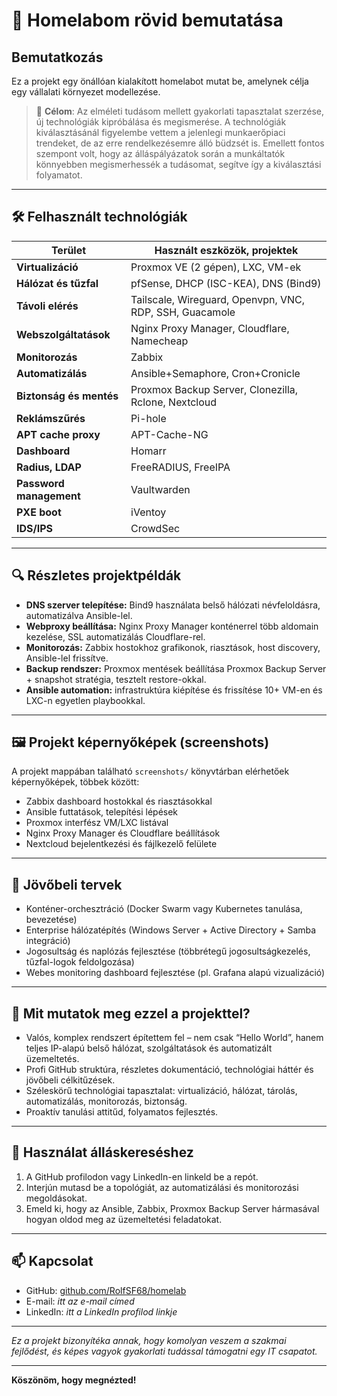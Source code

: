 # 🏡 Homelabom rövid bemutatása

## Bemutatkozás
Ez a projekt egy önállóan kialakított homelabot mutat be, amelynek célja egy vállalati környezet modellezése.

> 🎯 **Célom**:
Az elméleti tudásom mellett gyakorlati tapasztalat szerzése, új technológiák kipróbálása és megismerése. A technológiák kiválasztásánál figyelembe vettem a jelenlegi munkaerőpiaci trendeket, de az erre rendelkezésemre álló büdzsét is.
Emellett fontos szempont volt, hogy az álláspályázatok során a munkáltatók könnyebben megismerhessék a tudásomat, segítve így a kiválasztási folyamatot.

---

## 🛠️ Felhasznált technológiák

| Terület              | Használt eszközök, projektek                       |
|----------------------|---------------------------------------------------|
| **Virtualizáció**     | Proxmox VE (2 gépen), LXC, VM-ek      |
| **Hálózat és tűzfal** | pfSense, DHCP (ISC-KEA), DNS (Bind9)      |
| **Távoli elérés**     | Tailscale, Wireguard, Openvpn, VNC, RDP, SSH, Guacamole |
| **Webszolgáltatások** | Nginx Proxy Manager, Cloudflare, Namecheap               |
| **Monitorozás**       | Zabbix|
| **Automatizálás**     | Ansible+Semaphore, Cron+Cronicle       |
| **Biztonság és mentés**| Proxmox Backup Server, Clonezilla, Rclone, Nextcloud|
| **Reklámszűrés** | Pi-hole        |
| **APT cache proxy** | APT-Cache-NG        |
| **Dashboard** | Homarr        |
| **Radius, LDAP** | FreeRADIUS, FreeIPA |
| **Password management** | Vaultwarden        |
| **PXE boot** | iVentoy        |
| **IDS/IPS** | CrowdSec        |

---

## 🔍 Részletes projektpéldák

- **DNS szerver telepítése:** Bind9 használata belső hálózati névfeloldásra, automatizálva Ansible-lel.
- **Webproxy beállítása:** Nginx Proxy Manager konténerrel több aldomain kezelése, SSL automatizálás Cloudflare-rel.
- **Monitorozás:** Zabbix hostokhoz grafikonok, riasztások, host discovery, Ansible-lel frissítve.
- **Backup rendszer:** Proxmox mentések beállítása Proxmox Backup Server + snapshot stratégia, tesztelt restore-okkal.
- **Ansible automation:** infrastruktúra kiépítése és frissítése 10+ VM-en és LXC-n egyetlen playbookkal.

---

## 🖼️ Projekt képernyőképek (screenshots)

A projekt mappában található `screenshots/` könyvtárban elérhetőek képernyőképek, többek között:

- Zabbix dashboard hostokkal és riasztásokkal
- Ansible futtatások, telepítési lépések
- Proxmox interfész VM/LXC listával
- Nginx Proxy Manager és Cloudflare beállítások
- Nextcloud bejelentkezési és fájlkezelő felülete

---

## 🔮 Jövőbeli tervek

- Konténer-orchesztráció (Docker Swarm vagy Kubernetes tanulása, bevezetése)
- Enterprise hálózatépítés (Windows Server + Active Directory + Samba integráció)
- Jogosultság és naplózás fejlesztése (többrétegű jogosultságkezelés, tűzfal-logok feldolgozása)
- Webes monitoring dashboard fejlesztése (pl. Grafana alapú vizualizáció)

---

## 🌟 Mit mutatok meg ezzel a projekttel?

- Valós, komplex rendszert építettem fel – nem csak “Hello World”, hanem teljes IP-alapú belső hálózat, szolgáltatások és automatizált üzemeltetés.
- Profi GitHub struktúra, részletes dokumentáció, technológiai háttér és jövőbeli célkitűzések.
- Széleskörű technológiai tapasztalat: virtualizáció, hálózat, tárolás, automatizálás, monitorozás, biztonság.
- Proaktív tanulási attitűd, folyamatos fejlesztés.

---

## 🧭 Használat álláskereséshez

1. A GitHub profilodon vagy LinkedIn-en linkeld be a repót.
2. Interjún mutasd be a topológiát, az automatizálási és monitorozási megoldásokat.
3. Emeld ki, hogy az Ansible, Zabbix, Proxmox Backup Server hármasával hogyan oldod meg az üzemeltetési feladatokat.

---

## 📫 Kapcsolat

- GitHub: [github.com/RolfSF68/homelab](https://github.com/RolfSF68/homelab)  
- E-mail: *itt az e-mail címed*  
- LinkedIn: *itt a LinkedIn profilod linkje*

---

*Ez a projekt bizonyítéka annak, hogy komolyan veszem a szakmai fejlődést, és képes vagyok gyakorlati tudással támogatni egy IT csapatot.*

---

**Köszönöm, hogy megnézted!**

